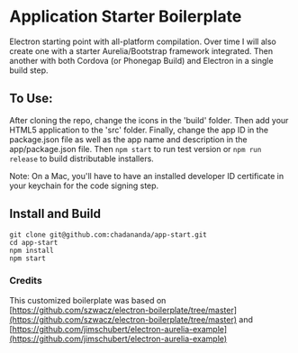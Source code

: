 # Application Starter Boilerplate
Electron starting point with all-platform compilation. Over time I will also create one with a starter Aurelia/Bootstrap framework integrated. Then another with both Cordova (or Phonegap Build) and Electron in a single build step.

## To Use:
After cloning the repo, change the icons in the 'build' folder. Then add your HTML5 application to the 'src' folder. Finally, change the app ID in the package.json file as well as the app name and description in the app/package.json file. Then ```npm start``` to run test version or ```npm run release``` to build distributable installers.

Note: On a Mac, you'll have to have an installed developer ID certificate in your keychain for the code signing step.


## Install and Build

```
git clone git@github.com:chadananda/app-start.git
cd app-start
npm install
npm start
```

### Credits
This customized boilerplate was based on [https://github.com/szwacz/electron-boilerplate/tree/master](https://github.com/szwacz/electron-boilerplate/tree/master) and [https://github.com/jimschubert/electron-aurelia-example](https://github.com/jimschubert/electron-aurelia-example)


















